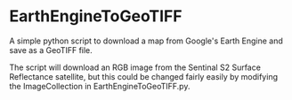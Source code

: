 # EarthEngineToGeoTIFF
A simple python script to download a map from Google's Earth Engine and save as a GeoTIFF file.

The script will download an RGB image from the Sentinal S2 Surface Reflectance satellite, but this could be changed fairly easily by modifying the ImageCollection in EarthEngineToGeoTIFF.py.

